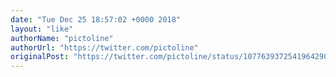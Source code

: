 ```yaml
---
date: "Tue Dec 25 18:57:02 +0000 2018"
layout: "like"
authorName: "pictoline"
authorUrl: "https://twitter.com/pictoline"
originalPost: "https://twitter.com/pictoline/status/1077639372541964290"
---
```

